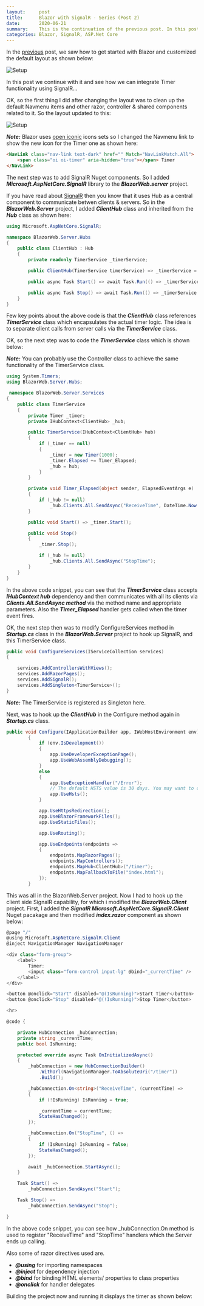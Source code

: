 ```yaml
---
layout:     post
title:      Blazor with SignalR - Series (Post 2)
date:       2020-06-21
summary:    This is the continuation of the previous post. In this post we will see how to setup a timer in Blazor using SignalR.  
categories: Blazor, SignalR, ASP.Net Core
---
```


In the [previous]() post, we saw how to get started with Blazor and customized the default layout as shown below:

![Setup]({{site.url}}/images/Blazor-Signalr-11.png)

In this post we continue with it and see how we can integrate Timer functionality using SignalR...

OK, so the first thing I did after changing the layout was to clean up the default Navmenu items and other razor, controller & shared components related to it. So the layout updated to this:

![Setup]({{site.url}}/images/Blazor-Signalr-13.png)

***Note:*** Blazor uses [open iconic](https://useiconic.com/open) icons sets so I changed the Navmenu link to show the new icon for the Timer one as shown here:

~~~HTML
<NavLink class="nav-link text-dark" href="" Match="NavLinkMatch.All">
    <span class="oi oi-timer" aria-hidden="true"></span> Timer
</NavLink>
~~~

The next step was to add SignalR Nuget components. So I added ***Microsoft.AspNetCore.SignalR*** library to the ***BlazorWeb.server*** project.

If you have read about [SignalR](https://docs.microsoft.com/en-us/aspnet/core/signalr/introduction?view=aspnetcore-3.1) then you know that it uses Hub as a central component to communicate betwen clients & servers. So in the ***BlazorWeb.Server*** project, I added ***ClientHub*** class and inherited from the ***Hub*** class as shown here:

~~~csharp
using Microsoft.AspNetCore.SignalR;

namespace BlazorWeb.Server.Hubs
{
    public class ClientHub : Hub
    {
        private readonly TimerService _timerService;

        public ClientHub(TimerService timerService) => _timerService = timerService;

        public async Task Start() => await Task.Run(() => _timerService.Start());

        public async Task Stop() => await Task.Run(() => _timerService.Stop());
    }
}
~~~

Few key points about the above code is that the ***ClientHub*** class references ***TimerService*** class which encapsulates the actual timer logic. The idea is to separate client calls from server calls via the ***TimerService*** class.

OK, so the next step was to code the ***TimerService*** class which is shown below: 

***Note:*** You can probably use the Controller class to achieve the same functionality of the TimerService class.

~~~csharp
using System.Timers;
using BlazorWeb.Server.Hubs;

 namespace BlazorWeb.Server.Services
{
    public class TimerService
    {
        private Timer _timer;
        private IHubContext<ClientHub> _hub;

        public TimerService(IHubContext<ClientHub> hub)
        {
            if (_timer == null)
            {
                _timer = new Timer(1000);
                _timer.Elapsed += Timer_Elapsed;
                _hub = hub;
            }
        }

        private void Timer_Elapsed(object sender, ElapsedEventArgs e)
        {
            if (_hub != null)
                _hub.Clients.All.SendAsync("ReceiveTime", DateTime.Now.ToString());
        }

        public void Start() => _timer.Start();

        public void Stop()
        {
            _timer.Stop();

            if (_hub != null)
                _hub.Clients.All.SendAsync("StopTime");
        }
    }
}
~~~

In the above code snippet, you can see that the ***TimerService*** class accepts ***IHubContext<ClientHub> hub*** dependency and then communicates with all its clients via ***Clients.All.SendAsync method*** via the method name and appropriate parameters. Also the ***Timer_Elapsed*** handler gets called when the timer event fires. 

OK, the next step then was to modify ConfigureServices method in ***Startup.cs*** class in the ***BlazorWeb.Server*** project to hook up SignalR, and this TimerService class.  

~~~csharp
public void ConfigureServices(IServiceCollection services)
{

    services.AddControllersWithViews();
    services.AddRazorPages();
    services.AddSignalR();
    services.AddSingleton<TimerService>();
}
~~~

***Note:*** The TimerService is registered as Singleton here.

Next, was to hook up the ***ClientHub*** in the Configure method again in ***Startup.cs*** class.

~~~csharp
public void Configure(IApplicationBuilder app, IWebHostEnvironment env)
        {
            if (env.IsDevelopment())
            {
                app.UseDeveloperExceptionPage();
                app.UseWebAssemblyDebugging();
            }
            else
            {
                app.UseExceptionHandler("/Error");
                // The default HSTS value is 30 days. You may want to change this for production scenarios, see https://aka.ms/aspnetcore-hsts.
                app.UseHsts();
            }

            app.UseHttpsRedirection();
            app.UseBlazorFrameworkFiles();
            app.UseStaticFiles();

            app.UseRouting();

            app.UseEndpoints(endpoints =>
            {
                endpoints.MapRazorPages();
                endpoints.MapControllers();
                endpoints.MapHub<ClientHub>("/timer");
                endpoints.MapFallbackToFile("index.html");
            });
        }
~~~

This was all in the BlazorWeb.Server project. Now I had to hook up the client side SignalR capability, for which i modified the ***BlazorWeb.Client*** project. First, I added the ***SignalR Microsoft.AspNetCore.SignalR.Client*** Nuget pacakage and then modified ***index.razor*** component as shown below: 

~~~csharp
@page "/"
@using Microsoft.AspNetCore.SignalR.Client
@inject NavigationManager NavigationManager

<div class="form-group">
    <label>
        Timer:
        <input class="form-control input-lg" @bind="_currentTime" />
    </label>
</div>

<button @onclick="Start" disabled="@(IsRunning)">Start Timer</button>
<button @onclick="Stop" disabled="@(!IsRunning)">Stop Timer</button>

<hr>

@code {

    private HubConnection _hubConnection;
    private string _currentTime;
    public bool IsRunning;

    protected override async Task OnInitializedAsync()
    {
        _hubConnection = new HubConnectionBuilder()
            .WithUrl(NavigationManager.ToAbsoluteUri("/timer"))
            .Build();

        _hubConnection.On<string>("ReceiveTime", (currentTime) =>
        {
            if (!IsRunning) IsRunning = true;

            _currentTime = currentTime;
            StateHasChanged();
        });

        _hubConnection.On("StopTime", () =>
        {
            if (IsRunning) IsRunning = false;
            StateHasChanged();
        });

        await _hubConnection.StartAsync();
    }

    Task Start() =>
        _hubConnection.SendAsync("Start");

    Task Stop() =>
        _hubConnection.SendAsync("Stop");

}
~~~

In the above code snippet, you can see how _hubConnection.On method is used to register "ReceiveTime" and "StopTime" handlers which the Server ends up calling. 

Also some of razor directives used are. 
- ***@using*** for importing namespaces
- ***@inject*** for dependency injection
- ***@bind*** for binding HTML elements/ properties to class properties 
- ***@onclick*** for handler delegates  

Building the project now and running it displays the timer as shown below:

